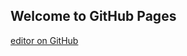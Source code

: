 ## Welcome to GitHub Pages


[editor on GitHub](https://github.com/eioua/eoutrctin-i/edit/gh-pages/index.md)
